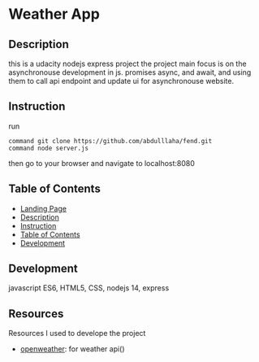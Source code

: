 #  Weather App

## Description

this is a udacity nodejs express project
the project main focus is on the asynchronouse development in js.
promises async, and await, and using them to call api endpoint and update ui 
for asynchronouse website.

## Instruction
run 
```shell
command git clone https://github.com/abdulllaha/fend.git
command node server.js
```
then go to your browser and navigate to localhost:8080
## Table of Contents
- [Landing Page](#landing-page)
- [Description](#description)
- [Instruction](#instruction)
- [Table of Contents](#table-of-contents)
- [Development](#development)

## Development
javascript ES6, HTML5, CSS, nodejs 14, express
## Resources
Resources I used to develope the project
- [openweather](https://home.openweathermap.org/): for weather api()